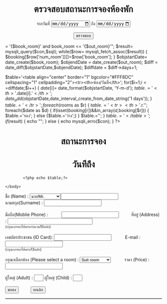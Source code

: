 <!--ConnectPHPMyadmin-->
<?php
$con= mysqli_connect("localhost", "root","","projectroom") or die("ไม่สามารถเชื่อข้อมูลได้");
echo "";
?>
<!--ShowReservationStatus-->
<html>
    <head>
        <meta charset="UTF-8">
        <title></title>
    </head>
    <body>
        <form method="post" action='ShowReservationStatus.php'>
        <h1 style="text-align: center" >ตรวจสอบสถานะการจองห้องพัก</h1>
        <p style="text-align: center">จากวันที่
        <input type="date" name="startDate" max="2018-1-1">
        ถึง
        <input type="date" name="endDate" max="2060-12-31">
        <br><br>
        <input style="text-align:center "type="submit" value="ตรวจสอบ">
        </p>
        </form>
    </body>
</html>
<!--ShowReservationStatus-->
<?php
require './dbConnect.php';
$booking=array();
$date=array();
$rooms=array(1,2,3);
$book_room=$_POST['startDate'];
$out_room=$_POST['endDate'];
$sql="SELECT * FROM description_room WHERE book_room >= '{$book_room}' and book_room <= '{$out_room}'";
$result= mysqli_query($con,$sql);
while($row= mysqli_fetch_assoc($result))
{
    $booking[$row['num_room']][]=$row['book_room'];
}
$objstartDate= date_create($book_room);
$objendDate = date_create($out_room);
$diff = date_diff($objstartDate,$objendDate);
$diffdate = $diff->days+1;

$table='<table align="center" border="1" bgcolor="#FFF8DC" cellspacing="1" cellpadding="2"><tr><th>ห้อง/วันที่</th>';
for($i=1;$i<=$diffdate;$i++)
{
    $date[$i]= date_format($objstartDate, 'Y-m-d');
    $table.='<th>'.$date[$i].'</th>';
    date_add($objstartDate,date_interval_create_from_date_string('1 days'));
}
$table.='</tr>';
foreach ($rooms as $r) 
{
    $table.='<tr><th>'.$r.'</th>';
    foreach($date as $d)
    {
        if(isset($booking[$r])&&in_array($d,$booking[$r]))
        {
            $table.='<td align="center" bgcolor="#FF0000">จอง</td>';
        }
        else {$table.='<td align="center" bgcolor="#7FFF00">ว่าง</td>';}
    }
    $table.='</tr>';
}
$table.='</table>';
if($result)
{
    echo "";
}
 else 
{
     echo mysqli_erro($con);
}
?>

<html>
    <head>
        <meta charset="UTF-8">
        <title></title>
    </head>
    <body>
            <h1 style="text-align:center">สถานะการจอง </h1> 
            <h1 style="text-align:center">วันที<?php echo $book_room ?>ถึง<?php echo $out_room?></h1>
            <table border="1" bgcolor="#666666" cellspacing="1" cellpadding="2">
            
            
            <?php echo $table;?>     
            
    </body>
</html>
    <!--member-->
<html>
    <head>
        <meta charset="UTF-8">
        <title>Member</title>
    </head>
    <body>
        <form method="post" action="insertmember.php">
            ชื่อ (Name)   :
            <select name="title" style="width:100px;">
                <option value="Mr">นาย/Mr.</option>
                <option value="Mrs">นางสาว/Mrs.</option>
            </select>
            <input type="text" name="fname">
            &nbsp;&nbsp;&nbsp;&nbsp;&nbsp;&nbsp;&nbsp;&nbsp;&nbsp;
            นามสกุล(Surname) : <input type="text" name="lname"> 
            <br><br>
            มือถือ(Moblie Phone) :
            &nbsp;&nbsp;&nbsp;&nbsp;&nbsp;&nbsp;&nbsp;&nbsp;&nbsp;
            <input type="text" name="phone">
            &nbsp;&nbsp;&nbsp;&nbsp;&nbsp;&nbsp;&nbsp;&nbsp;
            ที่อยู่ (Address) : <input size="31"type="text" name="address">
            <br>
            <sub>(กรุณากรอกให้ครบจำนวน10หลัก)</sub>
            <br><br>
            เลขบัตรประชาชน (ID Card): <input type="text" name="idcard">
            &nbsp;&nbsp;&nbsp;&nbsp;&nbsp;&nbsp;&nbsp;&nbsp;&nbsp;
            E-mail : <input type="text" name="mail">
            <br><sub>(กรุณากรอกให้ครบ13หลัก)</sub>
            <br><br>
            กรุณาเลือกห้อง (Please select a room) :
            <select name="room" style="width:100px;">    
                <option value="suit">Suit room</option>
                <option value="vip">VIP  room</option>
                <option value="plain">Ordinary room</option>
            </select>
            &nbsp;&nbsp;&nbsp;&nbsp;&nbsp;&nbsp;&nbsp;&nbsp;&nbsp;
            ราคา (Price) : <input type="text" name="price">
            <br><br>
            ผู้ใหญ่ (Adult) : <input type="text" name="adult" style="width:30px;">
            ผู้ใหญ่ (Child) : <input type="text" name="child" style="width:30px;">
            <br><br>
            <input type="submit" name="save" value="ตกลง">
            &nbsp;&nbsp;&nbsp;&nbsp;&nbsp;&nbsp;&nbsp;&nbsp;
            <input type="submit" name="cancel" value="ยกเลิก">
            <form>       
    </body>
</html>


